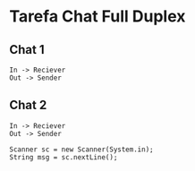 # Tarefa Chat Full Duplex

## Chat 1

	In -> Reciever
	Out -> Sender

## Chat 2
	In -> Reciever
	Out -> Sender

```
Scanner sc = new Scanner(System.in);
String msg = sc.nextLine();
```